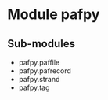 Module pafpy
============

Sub-modules
-----------
* pafpy.paffile
* pafpy.pafrecord
* pafpy.strand
* pafpy.tag